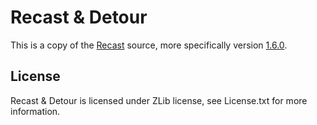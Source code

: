 # Recast & Detour

This is a copy of the [Recast](https://github.com/recastnavigation/recastnavigation) source, more specifically
version [1.6.0](https://github.com/recastnavigation/recastnavigation/tree/v1.6.0).

## License

Recast & Detour is licensed under ZLib license, see License.txt for more information.
